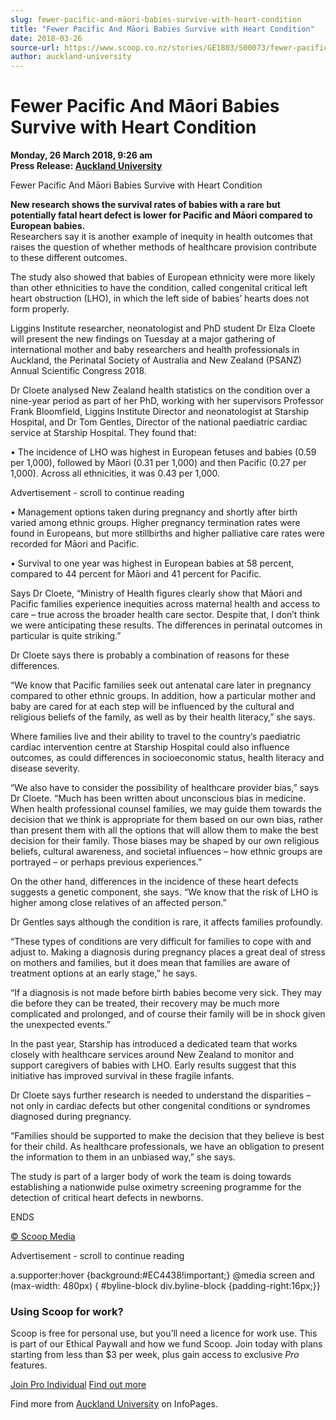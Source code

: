 ```yaml
---
slug: fewer-pacific-and-māori-babies-survive-with-heart-condition
title: "Fewer Pacific And Māori Babies Survive with Heart Condition"
date: 2018-03-26
source-url: https://www.scoop.co.nz/stories/GE1803/S00073/fewer-pacific-and-maori-babies-survive-with-heart-condition.htm
author: auckland-university
---
```

Fewer Pacific And Māori Babies Survive with Heart Condition
===========================================================

**Monday, 26 March 2018, 9:26 am**  
**Press Release: [Auckland University](https://info.scoop.co.nz/Auckland_University)**

Fewer Pacific And Māori Babies Survive with Heart Condition

  
**New research shows the survival rates of babies with a rare but potentially fatal heart defect is lower for Pacific and Māori compared to European babies.**  
Researchers say it is another example of inequity in health outcomes that raises the question of whether methods of healthcare provision contribute to these different outcomes.

The study also showed that babies of European ethnicity were more likely than other ethnicities to have the condition, called congenital critical left heart obstruction (LHO), in which the left side of babies’ hearts does not form properly.

Liggins Institute researcher, neonatologist and PhD student Dr Elza Cloete will present the new findings on Tuesday at a major gathering of international mother and baby researchers and health professionals in Auckland, the Perinatal Society of Australia and New Zealand (PSANZ) Annual Scientific Congress 2018.

Dr Cloete analysed New Zealand health statistics on the condition over a nine-year period as part of her PhD, working with her supervisors Professor Frank Bloomfield, Liggins Institute Director and neonatologist at Starship Hospital, and Dr Tom Gentles, Director of the national paediatric cardiac service at Starship Hospital. They found that:  

• The incidence of LHO was highest in European fetuses and babies (0.59 per 1,000), followed by Māori (0.31 per 1,000) and then Pacific (0.27 per 1,000). Across all ethnicities, it was 0.43 per 1,000.

Advertisement - scroll to continue reading





• Management options taken during pregnancy and shortly after birth varied among ethnic groups. Higher pregnancy termination rates were found in Europeans, but more stillbirths and higher palliative care rates were recorded for Māori and Pacific.

• Survival to one year was highest in European babies at 58 percent, compared to 44 percent for Māori and 41 percent for Pacific.

  
Says Dr Cloete, “Ministry of Health figures clearly show that Māori and Pacific families experience inequities across maternal health and access to care – true across the broader health care sector. Despite that, I don’t think we were anticipating these results. The differences in perinatal outcomes in particular is quite striking.”

Dr Cloete says there is probably a combination of reasons for these differences.

“We know that Pacific families seek out antenatal care later in pregnancy compared to other ethnic groups. In addition, how a particular mother and baby are cared for at each step will be influenced by the cultural and religious beliefs of the family, as well as by their health literacy,” she says.

Where families live and their ability to travel to the country’s paediatric cardiac intervention centre at Starship Hospital could also influence outcomes, as could differences in socioeconomic status, health literacy and disease severity.

“We also have to consider the possibility of healthcare provider bias,” says Dr Cloete. “Much has been written about unconscious bias in medicine. When health professional counsel families, we may guide them towards the decision that we think is appropriate for them based on our own bias, rather than present them with all the options that will allow them to make the best decision for their family. Those biases may be shaped by our own religious beliefs, cultural awareness, and societal influences – how ethnic groups are portrayed – or perhaps previous experiences.”

On the other hand, differences in the incidence of these heart defects suggests a genetic component, she says. “We know that the risk of LHO is higher among close relatives of an affected person.”

Dr Gentles says although the condition is rare, it affects families profoundly.

“These types of conditions are very difficult for families to cope with and adjust to. Making a diagnosis during pregnancy places a great deal of stress on mothers and families, but it does mean that families are aware of treatment options at an early stage,” he says.

“If a diagnosis is not made before birth babies become very sick. They may die before they can be treated, their recovery may be much more complicated and prolonged, and of course their family will be in shock given the unexpected events.”

In the past year, Starship has introduced a dedicated team that works closely with healthcare services around New Zealand to monitor and support caregivers of babies with LHO. Early results suggest that this initiative has improved survival in these fragile infants.

Dr Cloete says further research is needed to understand the disparities – not only in cardiac defects but other congenital conditions or syndromes diagnosed during pregnancy.

“Families should be supported to make the decision that they believe is best for their child. As healthcare professionals, we have an obligation to present the information to them in an unbiased way,” she says.

The study is part of a larger body of work the team is doing towards establishing a nationwide pulse oximetry screening programme for the detection of critical heart defects in newborns.

  
ENDS

  

[© Scoop Media](http://www.scoop.co.nz/about/terms.html)  

Advertisement - scroll to continue reading



a.supporter:hover {background:#EC4438!important;} @media screen and (max-width: 480px) { #byline-block div.byline-block {padding-right:16px;}}

### Using Scoop for work?

Scoop is free for personal use, but you’ll need a licence for work use. This is part of our Ethical Paywall and how we fund Scoop. Join today with plans starting from less than $3 per week, plus gain access to exclusive _Pro_ features.  
  
[Join Pro Individual](https://pro.scoop.co.nz/Individual/?from=ProIn24) [Find out more](https://pro.scoop.co.nz/using-scoop-for-work/?from=ProIn24)

Find more from [Auckland University](https://info.scoop.co.nz/Auckland_University) on InfoPages.